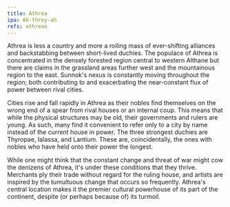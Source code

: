 ```yaml
---
title: Athrea
ipa: Ah-threy-ah
refs: athrean
---
```


Athrea is less a country and more a roiling mass of ever-shifting alliances and backstabbing between short-lived duchies. The populace of Athrea is concentrated in the densely forested region central to western Althane but there are claims in the grassland areas further west and the mountainous region to the east. Sunnok's nexus is constantly moving throughout the region; both contributing to and exacerbating the near-constant flux of power between rival cities.

Cities rise and fall rapidly in Athrea as their nobles find themselves on the wrong end of a spear from rival houses or an internal coup. This means that while the physical structures may be old, their governments and rulers are young. As such, many find it convenient to refer only to a city by name instead of the current house in power. The three strongest duchies are Thyropae, Ialassa, and Lantium. These are, coincidentally, the ones with nobles who have held onto their power the longest.

While one might think that the constant change and threat of war might cow the denizens of Athrea, it's under these conditions that they thrive. Merchants ply their trade without regard for the ruling house, and artists are inspired by the tumultuous change that occurs so frequently. Athrea's central location makes it the premier cultural powerhouse of its part of the continent, despite (or perhaps because of) its turmoil.
